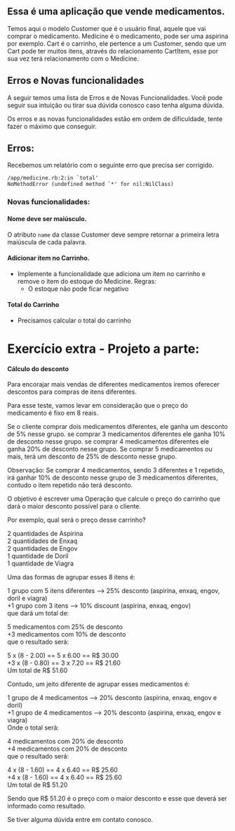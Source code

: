 
## Essa é uma aplicação que vende medicamentos.

Temos aqui o modelo Customer que é o usuário final, aquele que vai comprar o medicamento.
Medicine é o medicamento, pode ser uma aspirina por exemplo.
Cart é o carrinho, ele pertence a um Customer, sendo que um Cart pode ter muitos itens, através do relacionamento CartItem, esse por sua vez terá relacionamento com o Medicine.

## Erros e Novas funcionalidades
A seguir temos uma lista de Erros e de Novas Funcionalidades.
Você pode seguir sua intuição ou tirar sua dúvida conosco caso tenha alguma dúvida.

Os erros e as novas funcionalidades estão em ordem de dificuldade, tente fazer o máximo que conseguir.


## Erros:
  Recebemos um relatório com o seguinte erro que precisa ser corrigido.

  ```
  /app/medicine.rb:2:in `total'
  NoMethodError (undefined method `*' for nil:NilClass)
  ```


### Novas funcionalidades:

####  Nome deve ser maiúsculo.
O atributo `name` da classe Customer deve sempre retornar a primeira letra maiúscula de cada palavra.

####  Adicionar item no Carrinho.
  * Implemente a funcionalidade que adiciona um item no carrinho e remove o item do estoque do Medicine.
  Regras:
    - O estoque não pode ficar negativo

####  Total do Carrinho
*   Precisamos calcular o total do carrinho


# Exercício extra - Projeto a parte:

####  Cálculo do desconto

Para encorajar mais vendas de diferentes medicamentos iremos oferecer descontos para compras de itens diferentes.

Para esse teste, vamos levar em consideração que o preço do medicamento é fixo em 8 reais.

Se o cliente comprar dois medicamentos diferentes, ele ganha um desconto de 5% nesse grupo.
se comprar 3 medicamentos diferentes ele ganha 10% de desconto nesse grupo.
se comprar 4 medicamentos diferentes ele ganha 20% de desconto nesse grupo.
Se comprar 5 medicamentos ou mais, terá um desconto de 25% de desconto nesse grupo.

Observação: Se comprar 4 medicamentos, sendo 3 diferentes e 1 repetido, irá ganhar 10% de desconto nesse grupo de 3 medicamentos diferentes, contudo o item repetido não terá desconto.

O objetivo é escrever uma Operação que calcule o preço do carrinho que dará o maior desconto possível para o cliente.

Por exemplo, qual será o preço desse carrinho?

2 quantidades de Aspirina  
2 quantidades de Enxaq  
2 quantidades de Engov  
1 quantidade de Doril  
1 quantidade de Viagra   

Uma das formas de agrupar esses 8 itens é:

1 grupo com 5 itens diferentes --> 25% desconto (aspirina, enxaq, engov, doril e viagra)  
+1 grupo com 3 itens --> 10% discount (aspirina, enxaq, engov)  
que dará um total de:  

5 medicamentos com 25% de desconto  
+3 medicamentos com 10% de desconto  
que o resultado será:  

5 x (8 - 2.00) == 5 x 6.00 == R$ 30.00  
+3 x (8 - 0.80) == 3 x 7.20 == R$ 21.60  
Um total de R$ 51.60  

Contudo, um jeito diferente de agrupar esses medicamentos é:

1 grupo de 4 medicamentos --> 20% desconto (aspirina, enxaq, engov e doril)  
+1 grupo de 4 medicamentos --> 20% desconto (aspirina, enxaq, engov e viagra)  
Onde o total será:

4 medicamentos com 20% de desconto  
+4 medicamentos com 20% de desconto  
que o resultado será:  

4 x (8 - 1.60) == 4 x 6.40 == R$ 25.60  
+4 x (8 - 1.60) == 4 x 6.40 == R$ 25.60  
Um total de R$ 51.20  

Sendo que R$ 51.20 é o preço com o maior desconto e esse que deverá ser informado como resultado.

Se tiver alguma dúvida entre em contato conosco.
